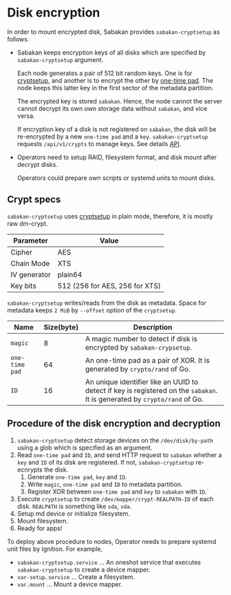 Disk encryption
===============

In order to mount encrypted disk, Sabakan provides `sabakan-cryptsetup` as follows.

* Sabakan keeps encryption keys of all disks which are specified by `sabakan-cryptsetup` argument.

    Each node generates a pair of 512 bit random keys. One is for [cryptsetup][], and another is to encrypt 
    the other by [one-time pad][]. The node keeps this latter key in the first sector of the metadata partition.

    The encrypted key is stored `sabakan`. Hence, the node cannot the server cannot decrypt its own 
    own storage data without `sabakan`, and vice versa.

    If encryption key of a disk is not registered on `sabakan`, the disk will be re-encrypted by a new `one-time pad` and a `key`.
    `sabakan-cryptsetup` requests `/api/v1/crypts` to manage keys. See details [API](api.md).

* Operators need to setup RAID, filesystem format, and disk mount after decrypt disks.

    Operators could prepare own scripts or systemd units to mount disks.
    
## Crypt specs

`sabakan-cryptsetup` uses [cryptsetup][] in plain mode, therefore, it is mostly raw dm-crypt.

| Parameter    | Value
| ---------    | -----
| Cipher       | AES
| Chain Mode   | XTS
| IV generator | plain64
| Key bits     | 512 (256 for AES, 256 for XTS)

`sabakan-cryptsetup` writes/reads from the disk as metadata. Space for metadata keeps `2 MiB` by `--offset` option of the `cryptsetup`.

| Name           | Size(byte) | Description
| ----           | ---------- | -----------
| `magic`        | 8          | A magic number to detect if disk is encrypted by `sabakan-crypsetup`.
| `one-time pad` | 64         | An one-time pad as a pair of XOR. It is generated by `crypto/rand` of Go.
| `ID`           | 16         | An unique identifier like an UUID to detect if key is registered on the `sabakan`. It is generated by `crypto/rand` of Go.

## Procedure of the disk encryption and decryption

1. `sabakan-cryptsetup` detect storage devices on the `/dev/disk/by-path` using a glob which is specified as an argument.
2. Read `one-time pad` and `ID`, and send HTTP request to `sabakan` whether a `key` and `ID` of its disk are registered. If not, `sabakan-cryptsetup` re-ecnrypts the disk.
    1. Generate `one-time pad`, `key` and `ID`.
    2. Write `magic`, `one-time pad` and `ID` to metadata partition.
    3. Register XOR between `one-time pad` and `key` to `sabakan` with `ID`.`
3. Execute `cryptsetup` to create `/dev/mapper/crypt-REALPATH-ID` of each disk. `REALPATH` is something like `sda`, `vda`.
4. Setup md device or initialize filesystem.
5. Mount filesystem.
6. Ready for apps!

To deploy above procedure to nodes, Operator needs to prepare systemd unit files by Ignition. For example,

- `sabakan-cryptsetup.service` ... An oneshot service that executes `sabakan-cryptsetup` to create a device mapper.
- `var-setup.service` ... Create a filesystem.
- `var.mount` ... Mount a device mapper.

[dm-crypt]: https://gitlab.com/cryptsetup/cryptsetup/wikis/DMCrypt
[one-time pad]: https://en.wikipedia.org/wiki/One-time_pad
[cryptsetup]: https://gitlab.com/cryptsetup/cryptsetup/wikis/home
